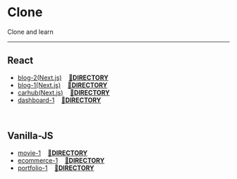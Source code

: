 # Clone
Clone and learn

---
## React
* [blog-2(Next.js)](https://happyuniv-clone-blog-2.netlify.app/) &nbsp;&nbsp; [**📂DIRECTORY**](./blog-2)
* [blog-1(Next.js)](https://happyuniv-clone-blog-1.netlify.app/) &nbsp;&nbsp; [**📂DIRECTORY**](./blog-1)
* [carhub(Next.js)](https://happyuniv-clone-carhub.netlify.app/) &nbsp;&nbsp; [**📂DIRECTORY**](./carhub)
* [dashboard-1](https://happyuniv-clone-dashboard-1.netlify.app/) &nbsp;&nbsp; [**📂DIRECTORY**](./dashboard-1)

<br>

## Vanilla-JS
* [movie-1](https://happyuniv-clone-movie-1.netlify.app/) &nbsp;&nbsp; [**📂DIRECTORY**](./movie-1)
* [ecommerce-1](https://happyuniv-clone-ecommerce-1.netlify.app/) &nbsp;&nbsp; [**📂DIRECTORY**](./ecommerce-1)
* [portfolio-1](https://happyuniv-clone-portfolio-1.netlify.app/) &nbsp;&nbsp; [**📂DIRECTORY**](./portfolio-1)
